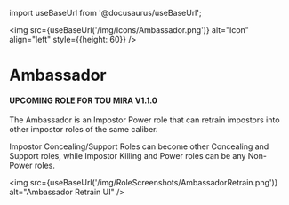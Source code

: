 import useBaseUrl from '@docusaurus/useBaseUrl';

<img src={useBaseUrl('/img/Icons/Ambassador.png')} alt="Icon" align="left" style={{height: 60}} />
# Ambassador
#### UPCOMING ROLE FOR TOU MIRA V1.1.0

The Ambassador is an Impostor Power role that can retrain impostors into other impostor roles of the same caliber.

Impostor Concealing/Support Roles can become other Concealing and Support roles, while Impostor Killing and Power roles can be any Non-Power roles.

<img src={useBaseUrl('/img/RoleScreenshots/AmbassadorRetrain.png')} alt="Ambassador Retrain UI" />
